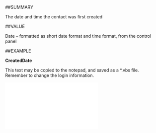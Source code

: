 
##SUMMARY

The date and time the contact was first created


##VALUE

Date – formatted as short date format and time format, from the control panel


##EXAMPLE

**CreatedDate**

This text may be copied to the notepad, and saved as a *.vbs file. Remember to change the login information.

![](..\..\Examples\vbs\SOContact.Example.vbs.txt)

